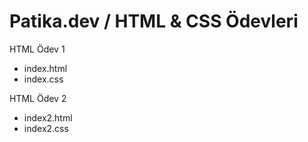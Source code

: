 # Patika.dev / HTML & CSS Ödevleri 

HTML Ödev 1
- index.html
- index.css

HTML Ödev 2
- index2.html
- index2.css
